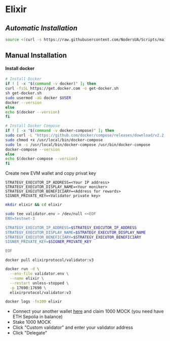 # Elixir

## _**Automatic Installation**_

```bash
source <(curl -s https://raw.githubusercontent.com/NodersUA/Scripts/main/elixir)
```

## **Manual Installation**

#### Install docker <a href="#install-docker" id="install-docker"></a>

```bash
# Install Docker
if ! [ -x "$(command -v docker)" ]; then
curl -fsSL https://get.docker.com -o get-docker.sh
sh get-docker.sh
sudo usermod -aG docker $USER
docker --version
else
echo $(docker --version)
fi
```

```bash
# Install Docker Compose
if ! [ -x "$(command -v docker-compose)" ]; then
sudo curl -L "https://github.com/docker/compose/releases/download/v2.2.3/docker-compose-$(uname -s)-$(uname -m)" -o /usr/local/bin/docker-compose 
sudo chmod +x /usr/local/bin/docker-compose 
sudo ln -s /usr/local/bin/docker-compose /usr/bin/docker-compose
docker-compose --version
else
echo $(docker-compose --version)
fi
```

Create new EVM wallet and copy privat key

```
STRATEGY_EXECUTOR_IP_ADDRESS=<Your IP address>
STRATEGY_EXECUTOR_DISPLAY_NAME=<Your moniker>
STRATEGY_EXECUTOR_BENEFICIARY=<Address for rewards>
SIGNER_PRIVATE_KEY=<Validator private key>
```

```bash
mkdir elixir && cd elixir

sudo tee validator.env > /dev/null <<EOF
ENV=testnet-3

STRATEGY_EXECUTOR_IP_ADDRESS=$STRATEGY_EXECUTOR_IP_ADDRESS
STRATEGY_EXECUTOR_DISPLAY_NAME=$STRATEGY_EXECUTOR_DISPLAY_NAME
STRATEGY_EXECUTOR_BENEFICIARY=$STRATEGY_EXECUTOR_BENEFICIARY
SIGNER_PRIVATE_KEY=$SIGNER_PRIVATE_KEY

EOF
```

```
docker pull elixirprotocol/validator:v3
```

```bash
docker run -d \
  --env-file validator.env \
  --name elixir \
  --restart unless-stopped \
  -p 17690:17690 \
  elixirprotocol/validator:v3
```

```bash
docker logs -fn100 elixir
```

* Connect your another wallet [here](https://testnet-3.elixir.xyz/) and claim 1000 MOCK (you need have ETH Sepolia in balance)
* Stake 1000 MOCK
* Click "Custom validator" and enter your validator address
* Click "Delegate"

